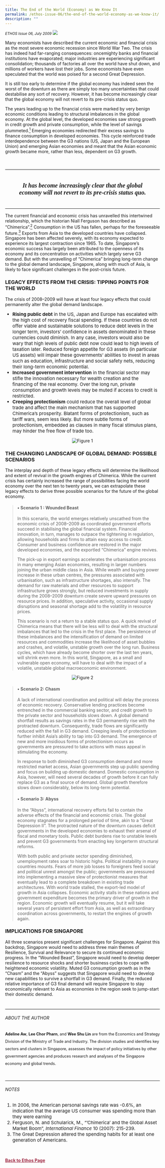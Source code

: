 ```yaml
---
title: The End of the World (Economy) as We Know It
permalink: /ethos-issue-06/the-end-of-the-world-economy-as-we-know-it/
description: ""
---
```

<style>

.back a
{
	color: #9f2943;
	font-weight: bold;
}

#banner img
{
	width:100%;
}
	
.author
{
border-bottom: 1px solid black;
margin-top:40px;
padding-bottom:30px;
border-top: 1px solid black;	

}

.author p {
	font-size: 0.9em;
	line-height:24px !important;
	}	

.break
{
   border-top: 1px solid  black;
   border-bottom: 1px solid black;
	 padding:20px;
	text-align:center;
	margin-top:50px;
}
	
.break1
{
font-family: Georgia;
	font-size:20px;
	font-style: italic;
	font-weight: bold;
}

.boxheader {
	color: white !important;
	}	

.containerbox {
	background-color: #eceedb;
	border-radius: 10px;
	padding: 5%;
	margin-top: 5%;
	
	}	

li {
	font-size: 15px !important;
	
	}	

</style>

<em><small>ETHOS Issue 06, July 2009</small></em>
<img src="/images/Cropped_images/Ethos_Issue_06/6_Banner_The%20End%20of%20the%20World%20Economy.jpg">


  
<p>Many economists have described the current economic and financial crisis as the most severe economic recession since World War Two. The crisis has indeed had far-ranging consequences: oncemighty banks and financial institutions have evaporated; major industries are experiencing significant consolidation; thousands of factories all over the world have shut down, and millions of workers have lost their jobs. Some economists have even speculated that the world was poised for a second Great Depression.</p>  
  
<p>It is still too early to determine if the global economy has indeed seen the worst of the downturn as there are simply too many uncertainties that could destabilise any sort of recovery. However, it has become increasingly clear that the global economy will not revert to its pre-crisis status quo.</p>  
  
<p>The years leading up to the financial crisis were marked by very benign economic conditions leading to structural imbalances in the global economy. At the global level, the developed economies saw strong growth in credit growth and private consumption, while the level of savings plummeted.<a href="#notes"><sup>1</sup></a> Emerging economies redirected their excess savings to finance consumption in developed economies. This cycle reinforced trade interdependence between the G3 nations (US, Japan and the European Union) and emerging Asian economies and meant that the Asian economic growth became more, rather than less, dependent on G3 growth.</p>  
  
<div class="break">

<p class="break1">  
It has become increasingly  
clear that the global economy  
will not revert to its pre-crisis  
status quo.  
</p>  
  
</div>  
  
<p>The current financial and economic crisis has unravelled this intertwined relationship, which the historian Niall Ferguson has described as “Chimerica”.<a href="#notes"><sup>2</sup></a> Consumption in the US has fallen, perhaps for the foreseeable future.<a href="#notes"><sup>3</sup></a> Exports from Asia to the developed countries have collapsed. Singapore has been affected severely, with its economy expected to experience its largest contraction since 1965. To date, Singapore’s economic success has largely been attributed to the openness of its economy and its concentration on activities which largely serve G3 demand. But with the unravelling of “Chimerica” bringing long-term change to the global demand landscape, Singapore, along with much of Asia, is likely to face significant challenges in the post-crisis future.</p>  
  
<h3>LEGACY EFFECTS FROM THE CRISIS: TIPPING POINTS FOR THE WORLD</h3>  
  
<p>The crisis of 2008–2009 will have at least four legacy effects that could permanently alter the global demand landscape.</p>  
  
<ul>  
<li><strong>Rising public debt</strong> in the US, Japan and Europe has escalated with the high cost of recovery fiscal spending. If these countries do not offer viable and sustainable solutions to reduce debt levels in the longer term, investors’ confidence in assets denominated in these currencies could diminish. In any case, investors would also be wary that high levels of public debt now could lead to high levels of taxation later. Reduced foreign appetite for G3 assets (in particular US assets) will impair these governments’ abilities to invest in areas such as education, infrastructure and social safety nets, reducing their long-term economic potential.</li>  
<li><strong>Increased government intervention</strong> in the financial sector may stifle the innovation necessary for wealth creation and the financing of the real economy. Over the long run, private consumption and growth levels may be muted if access to credit is restricted.</li>  
<li><strong>Creeping protectionism</strong> could reduce the overall level of global trade and affect the main mechanism that has supported Chimerica’s prosperity. Blatant forms of protectionism, such as tariff wars, seem less likely. But more subtle forms of protectionism, embedded as clauses in many fiscal stimulus plans, may hinder the free flow of trade too.</li>  
</ul>  
  
<p style="text-align: center;"><img title="9j2a" src="/images/Ethos_Images/Ethos_Issue_06/Fig_9j2a.jpg" data-displaymode="Original" alt="Figure 1"></p>  
  
<h3>THE CHANGING LANDSCAPE OF GLOBAL DEMAND: POSSIBLE SCENARIOS</h3>  
  
<p>The interplay and depth of these legacy effects will determine the likelihood and extent of revival in the growth engines of Chimerica. While the current crisis has certainly increased the range of possibilities facing the world economy over the next ten to twenty years, we can extrapolate these legacy effects to derive three possible scenarios for the future of the global economy.</p>  
  
<blockquote style="margin-right: 0px;" dir="ltr">  
<h4>• Scenario 1 : Wounded Beast </h4>  
<p>In this scenario, the world emerges relatively unscathed from the economic crisis of 2008–2009 as coordinated government efforts succeed in stabilising the global financial system. Financial innovation, in turn, manages to outpace the tightening in regulation, allowing households and firms to attain easy access to credit. Consumer and business confidence are restored in the major developed economies, and the exportled “Chimerica” engine revives.</p>  
<p>The pick-up in export earnings accelerates the urbanisation process in many emerging Asian economies, resulting in larger numbers joining the urban middle class in Asia. While wealth and buying power increase in these urban centres, the pressures associated with urbanisation, such as infrastructure shortages, also intensify. The demand for raw materials and other resources to support infrastructure grows strongly, but reduced investments in supply during the 2008–2009 downturn create severe upward pressures on resource prices. In addition, speculative activity, occasional supply disruptions and seasonal shortage add to the volatility in resource prices.</p>  
<p>This scenario is not a return to a stable status quo. A quick revival of Chimerica means that there will be less will to deal with the structural imbalances that led to the crisis in the first place. The persistence of these imbalances and the intensification of demand on limited resources and commodities increase the likelihood of asset bubbles and crashes, and volatile, unstable growth over the long run. Business cycles, which have already become shorter over the last ten years, will shrink even more. In this world, Singapore, as a small and vulnerable open economy, will have to deal with the impact of a volatile, unstable global macroeconomic environment.</p>  
</blockquote>  
  
<p style="text-align: center;"><img title="9j2b" src="/images/Ethos_Images/Ethos_Issue_06/ethos_issue_06_9j2b.PNG" data-displaymode="Original" alt="Figure 2"></p>  
  
<blockquote style="margin-right: 0px;" dir="ltr">  
<h4>• Scenario 2: Chasm</h4>  
<p>A lack of international coordination and political will delay the process of economic recovery. Conservative lending practices become entrenched in the commercial banking sector, and credit growth to the private sector and households slows down. A global demand shortfall results as savings rates in the G3 permanently rise with the protracted downturn. Consequently, trade flows are significantly reduced with the fall in G3 demand. Creeping levels of protectionism further inhibit Asia’s ability to tap into G3 demand. The emergence of new and more insidious forms of protectionism occurs as governments are pressured to take actions with mass appeal in stimulating the economy.</p>  
<p>In response to both diminished G3 consumption demand and more restricted market access, Asian governments step up public spending and focus on building up domestic demand. Domestic consumption in Asia, however, will need several decades of growth before it can fully replace G3 as a final source of demand. Global growth therefore slows down considerably, below its long-term potential.</p>  
<h4>• Scenario 3: Abyss </h4>  
<p>In the “Abyss”, international recovery efforts fail to contain the adverse effects of the financial and economic crisis. The global economy stagnates for a prolonged period of time, akin to a “Great Depression II”. The protracted nature of the downturn causes deficit governments in the developed economies to exhaust their arsenal of fiscal and monetary tools. Public debt burdens rise to unstable levels and prevent G3 governments from enacting key longerterm structural reforms.</p>  
<p>With both public and private sector spending diminished, unemployment rates soar to historic highs. Political instability in many countries mounts. Fears of more job losses to foreigners feed social and political unrest amongst the public; governments are pressured into implementing a massive slew of protectionist measures that eventually lead to a complete breakdown in existing trade architectures. With world trade stalled, the export-led model of growth in Asia collapses. Economic activity stalls in these nations and government expenditure becomes the primary driver of growth in the region. Economic growth will eventually resume, but it will take several years of persistent effort from Asia, as well as extraordinary coordination across governments, to restart the engines of growth again.</p>  
</blockquote>  
  
<h3>IMPLICATIONS FOR SINGAPORE</h3>  
  
<p>All three scenarios present significant challenges for Singapore. Against this backdrop, Singapore would need to address three main themes of Resilience, Survival and Relevance to secure its continued economic progress. In the “Wounded Beast”, Singapore would need to develop deeper resilience to resource shocks and shorter business cycles to cope with heightened economic volatility. Muted G3 consumption growth as in the “Chasm” and the “Abyss” suggests that Singapore would need to develop new capabilities to survive a shortfall in G3 demand. Finally, the reduced relative importance of G3 final demand will require Singapore to stay economically relevant to Asia as economies in the region seek to jump-start their domestic demand.</p>  
  
<div class="author">  
  
<h6>ABOUT THE AUTHOR</h6>  
  
<p class="small-text"><strong>Adeline Aw</strong>, <strong>Lee Chor Pharn</strong>, and <strong>Wee Shu Lin</strong> are from the Economics and Strategy Division of the Ministry of Trade and Industry. The division studies and identifies key sectors and clusters in Singapore, assesses the impact of policy initiatives by other government agencies and produces research and analyses of the Singapore economy and global trends.</p>  
  
</div>  
  
<h6><a name="notes"></a>NOTES</h6>  
  
<ol>  
<li class="small-text">In 2006, the American personal savings rate was -0.6%, an indication that the average US consumer was spending more than they were earning</li>  
<li class="small-text">Ferguson, N. and Schularick, M., “’Chimerica’ and the Global Asset Market Boom”, <em>International Finance</em> 10 (2007): 215-239.</li>  
<li class="small-text">The Great Depression altered the spending habits for at least one generation of Americans.</li>  
</ol>  
  




<br>
<br>	
<div class="back">
<a href="/ethos/">Back to Ethos Page</a>	
</div>